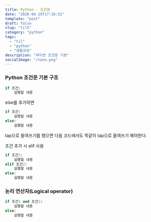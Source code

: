 ```yaml
---
title: Python - 조건문
date: "2020-04-19T17:18:32"
template: "post"
draft: false
slug: "til5"
category: "python"
tags:
  - "til"
  - "python"
  - "생활코딩"
description: "파이썬 조건문 기본"
socialImage: "/naon.png"
---
```


### Python 조건문 기본 구조
```python
if 조건:
	실행할 내용
```

else를 추가하면
```python
if 조건:
	실행할 내용
else:
	실행할 내용
```
tap으로 들여쓰기를 했으면 다음 코드에서도 똑같이 tap으로 들여쓰기 해야한다.

조건 추가 시 elif 사용
```python
if 조건1:
    실행할 내용
elif 조건2:
    실행할 내용
else:
    실행할 내용
```

### 논리 연산자(Logical operator)
```python
if 조건1 and 조건2:
    실행할 내용
else:
    실행할 내용
```